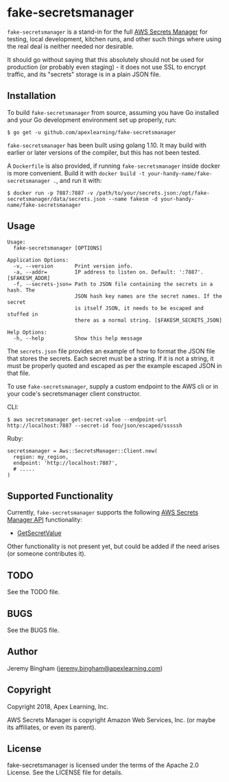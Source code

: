 fake-secretsmanager
===================

`fake-secretsmanager` is a stand-in for the full [AWS Secrets Manager](https://aws.amazon.com/secrets-manager/) for testing, local development, kitchen runs, and other such things where using the real deal is neither needed nor desirable.

It should go without saying that this absolutely should not be used for production (or probably even staging) - it does not use SSL to encrypt traffic, and its "secrets" storage is in a plain JSON file.

Installation
------------

To build `fake-secretsmanager` from source, assuming you have Go installed and your Go development environment set up properly, run:

```
$ go get -u github.com/apexlearning/fake-secretsmanager
```

`fake-secretsmanager` has been built using golang 1.10. It may build with earlier or later versions of the compiler, but this has not been tested.

A `Dockerfile` is also provided, if running `fake-secretsmanager` inside docker is more convenient. Build it with `docker build -t your-handy-name/fake-secretsmanager .`, and run it with:

```
$ docker run -p 7887:7887 -v /path/to/your/secrets.json:/opt/fake-secretsmanager/data/secrets.json --name fakesm -d your-handy-name/fake-secretsmanager
```

Usage
-----

```
Usage:
  fake-secretsmanager [OPTIONS]

Application Options:
  -v, --version       Print version info.
  -a, --addr=         IP address to listen on. Default: ':7887'. [$FAKESM_ADDR]
  -f, --secrets-json= Path to JSON file containing the secrets in a hash. The
                      JSON hash key names are the secret names. If the secret
                      is itself JSON, it needs to be escaped and stuffed in
                      there as a normal string. [$FAKESM_SECRETS_JSON]

Help Options:
  -h, --help          Show this help message
```

The `secrets.json` file provides an example of how to format the JSON file that stores the secrets. Each secret must be a string. If it is not a string, it must be properly quoted and escaped as per the example escaped JSON in that file.

To use `fake-secretsmanager`, supply a custom endpoint to the AWS cli or in your code's secretsmanager client constructor.

CLI:

```
$ aws secretsmanager get-secret-value --endpoint-url http://localhost:7887 --secret-id foo/json/escaped/sssssh
```

Ruby:

```
secretsmanager = Aws::SecretsManager::Client.new(
  region: my_region,
  endpoint: 'http://localhost:7887',
  # .....
)
```

Supported Functionality
-----------------------

Currently, `fake-secretsmanager` supports the following [AWS Secrets Manager API](https://docs.aws.amazon.com/secretsmanager/latest/apireference/Welcome.html) functionality:

* [GetSecretValue](https://docs.aws.amazon.com/secretsmanager/latest/apireference/API_GetSecretValue.html)

Other functionality is not present yet, but could be added if the need arises (or someone contributes it).

TODO
----

See the TODO file.

BUGS
----

See the BUGS file.

Author
------

Jeremy Bingham (<jeremy.bingham@apexlearning.com>)

Copyright
---------

Copyright 2018, Apex Learning, Inc.

AWS Secrets Manager is copyright Amazon Web Services, Inc. (or maybe its affiliates, or even its parent).

License
-------

fake-secretsmanager is licensed under the terms of the Apache 2.0 License. See the LICENSE file for details.
